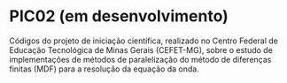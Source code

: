 # PIC02 (em desenvolvimento)

Códigos do projeto de iniciação científica, realizado no Centro Federal de Educação Tecnológica de Minas Gerais (CEFET-MG),
sobre o estudo de implementações de métodos de paralelização do método de diferenças finitas (MDF) para a resolução da equação da
onda.
